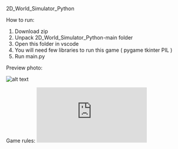 2D_World_Simulator_Python

How to run:
1. Download zip
2. Unpack 2D_World_Simulator_Python-main folder
3. Open this folder in vscode
4. You will need few libraries to run this game ( pygame tkinter PIL )
5. Run main.py

Preview photo:

![alt text](https://github.com/wiktornazaruk/2D_World_Simulator_Python/blob/main/preview.png?raw=true)

Game rules:
![alt text](https://github.com/wiktornazaruk/2D_World_Simulator_Python/blob/main/Instruction.pdf?raw=true)
